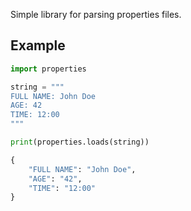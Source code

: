 Simple library for parsing properties files.

## Example

```python
import properties

string = """
FULL NAME: John Doe
AGE: 42
TIME: 12:00
"""

print(properties.loads(string))
```

```python
{
    "FULL NAME": "John Doe",
    "AGE": "42",
    "TIME": "12:00"
}
```
